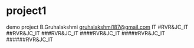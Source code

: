 # project1
demo project
B.Gruhalakshmi
gruhalakshmi187@gmail.com
IT
#RVR&JC_IT
##RVR&JC_IT
###RVR&JC_IT
####RVR&JC_IT
#####RVR&JC_IT
######RVR&JC_IT
